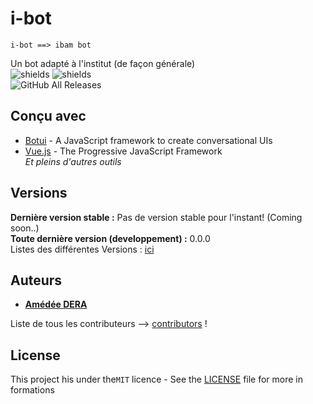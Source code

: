 # i-bot  
 ```
 i-bot ==> ibam bot
```
Un bot adapté à l'institut (de façon générale)<br>
![shields](https://img.shields.io/badge/-i-lightblue) ![shields](https://img.shields.io/badge/-bot-lightblue)
<br>
![GitHub All Releases](https://img.shields.io/github/downloads/a-dera/i-bot/total?color=Blue&label=downloads)
<br>


## Conçu avec
* [Botui](https:/botui.org/) - A JavaScript framework to create conversational UIs
* [Vue.js](https://vuejs.org/) - The Progressive JavaScript Framework <br>
_Et pleins d'autres outils_


## Versions
**Dernière version stable  :** Pas de version stable pour l'instant! (Coming soon..) <br>
**Toute dernière version (developpement)  :** 0.0.0 <br>
Listes des différentes Versions  : [ici](https://github.com/a-dera/i-bot/tags)


## Auteurs
* **[Amédée DERA](https://github.com/a-dera)**

Liste de tous les contributeurs --> [contributors](https://github.com/a-dera/i-bot/contributors) !


## License

This project his under the``MIT``  licence - See  the [LICENSE](LICENSE)  file for more in formations